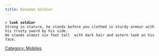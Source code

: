 ```yaml
---
title: Dúnadan Soldier
---
```


`> `**`look soldier`**
`Strong in stature, he stands before you clothed in sturdy armour with his trusty sword by his side.  `
`He stands almost six feet tall  with dark hair and astern look on his face.`

[Category: Mobiles](Category:_Mobiles "wikilink")